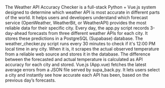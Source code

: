 The Weather API Accuracy Checker is a full-stack Python + Vue.js system designed to determine which weather API is most accurate in different parts of the world. 
It helps users and developers understand which forecast service (OpenWeather, WeatherBit, or WeatherAPI) provides the most reliable data for their specific city.
Every day, the app.py script records 3-day-ahead forecasts from three different weather APIs for each city. It stores these predictions in a PostgreSQL (Supabase) database.
The weather_checker.py script runs every 30 minutes to check if it's 12:00 PM local time in any city. When it is, it scrapes the actual observed temperature from a reliable web source and stores it in the database.
The difference between the forecasted and actual temperature is calculated as API accuracy for each city and stored.
Vue.js (App.vue) fetches the latest average errors from a JSON file served by supa_back.py.
It lets users select a city and instantly see how accurate each API has been, based on the previous day’s forecasts.
